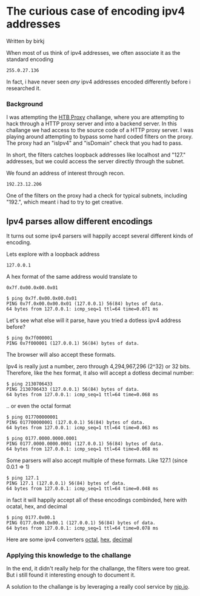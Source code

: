 # The curious case of encoding ipv4 addresses

Written by birkj

When most of us think of ipv4 addresses, we often associate it as the standard encoding 

```
255.0.27.136
```

In fact, i have never seen *any* ipv4 addresses encoded differently before i researched it.

### Background

I was attempting the [HTB Proxy](https://ctf.hackthebox.com/event/1434) challange, where you are attempting to hack through a HTTP proxy server and into a backend server. In this challange we had access to the source code of a HTTP proxy server. I was playing around attempting to bypass some hard coded filters on the proxy. The proxy had an "isIpv4" and "isDomain" check that you had to pass.

In short, the filters catches loopback addresses like localhost and "127." addresses, but we could access the server directly through the subnet.

We found an address of interest through recon.

```
192.23.12.206
```

One of the filters on the proxy had a check for typical subnets, including "192.", which meant i had to try to get creative.

## Ipv4 parses allow different encodings

It turns out some ipv4 parsers will happily accept several different kinds of encoding. 

Lets explore with a loopback address

```
127.0.0.1
```

A hex format of the same address would translate to 

```
0x7f.0x00.0x00.0x01
```

```
$ ping 0x7f.0x00.0x00.0x01
PING 0x7f.0x00.0x00.0x01 (127.0.0.1) 56(84) bytes of data.
64 bytes from 127.0.0.1: icmp_seq=1 ttl=64 time=0.071 ms
```

Let's see what else will it parse, have you tried a dotless ipv4 address before?

```
$ ping 0x7f000001
PING 0x7f000001 (127.0.0.1) 56(84) bytes of data.
```

The browser will also accept these formats.

Ipv4 is really just a number, zero through 4,294,967,296 (2^32) or 32 bits.
Therefore, like the hex format, it also will accept a dotless decimal number:

```
$ ping 2130706433
PING 2130706433 (127.0.0.1) 56(84) bytes of data.
64 bytes from 127.0.0.1: icmp_seq=1 ttl=64 time=0.068 ms
```

.. or even the octal format

```
$ ping 017700000001
PING 017700000001 (127.0.0.1) 56(84) bytes of data.
64 bytes from 127.0.0.1: icmp_seq=1 ttl=64 time=0.063 ms
```

```
$ ping 0177.0000.0000.0001
PING 0177.0000.0000.0001 (127.0.0.1) 56(84) bytes of data.
64 bytes from 127.0.0.1: icmp_seq=1 ttl=64 time=0.068 ms
```

Some parsers will also accept multiple of these formats. Like 127.1 (since 0.0.1 => 1)

```
$ ping 127.1
PING 127.1 (127.0.0.1) 56(84) bytes of data.
64 bytes from 127.0.0.1: icmp_seq=1 ttl=64 time=0.048 ms
```

in fact it will happily accept all of these encodings combinded, here with ocatal, hex, and decimal
```
$ ping 0177.0x00.1
PING 0177.0x00.0x00.1 (127.0.0.1) 56(84) bytes of data.
64 bytes from 127.0.0.1: icmp_seq=1 ttl=64 time=0.078 ms
```

Here are some ipv4 converters [octal](https://www.browserling.com/tools/ip-to-oct), [hex](https://www.browserling.com/tools/ip-to-hex), [decimal](https://www.browserling.com/tools/ip-to-dec)


### Applying this knowledge to the challange

In the end, it didn't really help for the challange, the filters were too great. But i still found it interesting enough to document it.

A solution to the challange is by leveraging a really cool service by [nip.io](https://nip.io/).

